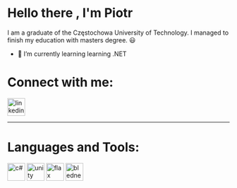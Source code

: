 # Hello there , I'm Piotr

I am a graduate of the Częstochowa University of Technology. I managed to finish my education with masters degree. 😃

- 🌱 I’m currently learning learning .NET 

# Connect with me:
[<img src='https://upload.wikimedia.org/wikipedia/commons/thumb/c/ca/LinkedIn_logo_initials.png/800px-LinkedIn_logo_initials.png' alt='linkedin' height='40'>](https://www.linkedin.com/in/piotr-r-909271244/)  

---

# Languages and Tools:
[<img src='https://e7.pngegg.com/pngimages/328/221/png-clipart-c-programming-language-logo-microsoft-visual-studio-net-framework-javascript-icon-purple-logo.png' alt='c#' height='40'>](https://learn.microsoft.com/pl-pl/dotnet/csharp/) 
[<img src='https://seeklogo.com/images/U/unity-logo-988A22E703-seeklogo.com.png' alt='unity' height='40'>](https://unity.com/) 
[<img src='https://flaxengine.com/wp-content/uploads/2016/12/Web_Logo_Icon_600.png' alt='flax' height='40'>](https://flaxengine.com/) 
[<img src='https://www.clipartmax.com/png/middle/347-3472687_blender-software-logo.png' alt='bledner' height='40' width='40'>](https://www.blender.org/) 
